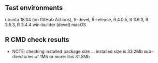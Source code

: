 ## Test environments

ubuntu 18.04 (on GitHub Actions), R-devel, R-release, R 4.0.5, R 3.6.3, R 3.5.3, R 3.4.4
win-builder (devel)
macOS

## R CMD check results

* NOTE: checking installed package size ... installed size is 33.2Mb
sub-directories of 1Mb or more: libs  31.5Mb